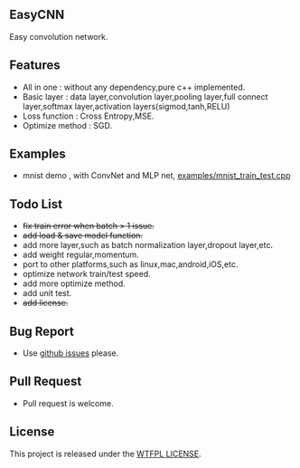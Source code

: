 ## EasyCNN
Easy convolution network.

## Features
* All in one : without any dependency,pure c++ implemented.
* Basic layer : data layer,convolution layer,pooling layer,full connect layer,softmax layer,activation layers(sigmod,tanh,RELU)
* Loss function : Cross Entropy,MSE.
* Optimize method : SGD.

## Examples
* mnist demo , with ConvNet and MLP net,  [examples/mnist_train_test.cpp](./examples/mnist_train_test.cpp "mnist_train_test.cpp")

## Todo List
* ~~fix train error when batch > 1 issue.~~
* ~~add load & save model function.~~
* add more layer,such as batch normalization layer,dropout layer,etc.
* add weight regular,momentum.
* port to other platforms,such as linux,mac,android,iOS,etc.
* optimize network train/test speed.
* add more optimize method.
* add unit test.
* ~~add license.~~

## Bug Report
* Use [github issues](https://github.com/xylcbd/EasyCNN/issues "issues") please.

## Pull Request
* Pull request is welcome.

## License
This project is released under the [WTFPL LICENSE](http://www.wtfpl.net/ "WTFPL LICENSE").
